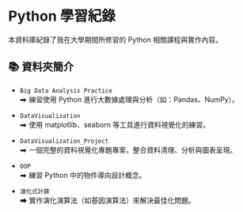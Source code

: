 # Python 學習紀錄

本資料庫紀錄了我在大學期間所修習的 Python 相關課程與實作內容。

## 📚 資料夾簡介

- `Big Data Analysis Practice`  
⮕ 練習使用 Python 進行大數據處理與分析（如：Pandas、NumPy）。

- `DataVisualization`  
⮕ 使用 matplotlib、seaborn 等工具進行資料視覺化的練習。

- `DataVisualization_Project`  
⮕ 一個完整的資料視覺化專題專案，整合資料清理、分析與圖表呈現。

- `OOP`  
⮕ 練習 Python 中的物件導向設計概念。

- `演化式計算`  
⮕ 實作演化演算法（如基因演算法）來解決最佳化問題。

